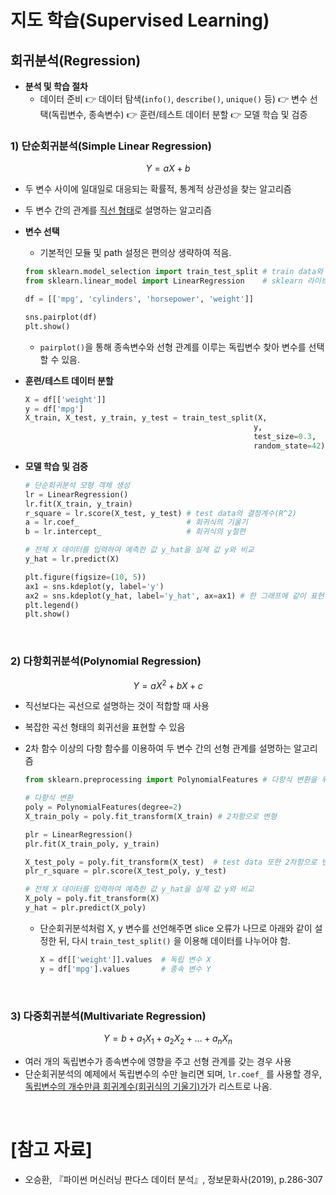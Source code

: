 # 지도 학습(Supervised Learning)

## 회귀분석(Regression)

- **분석 및 학습 절차** 
  - 데이터 준비 :point_right: 데이터 탐색(`info()`, `describe()`, `unique()` 등) :point_right: 변수 선택(독립변수, 종속변수)  :point_right: 훈련/테스트 데이터 분할 :point_right: 모델 학습 및 검증

### 1) 단순회귀분석(Simple Linear Regression)
$$
Y = aX+b
$$
- 두 변수 사이에 일대일로 대응되는 확률적, 통계적 상관성을 찾는 알고리즘

- 두 변수 간의 관계를 <u>직선 형태</u>로 설명하는 알고리즘

- **변수 선택**

  - 기본적인 모듈 및 path 설정은 편의상 생략하여 적음.

  ```python
  from sklearn.model_selection import train_test_split # train data와 test data를 쉽게 나누기 위한 모듈
  from sklearn.linear_model import LinearRegression    # sklearn 라이브러리의 선형회귀분석 모듈 
  ```

  ```PYTHON
  df = [['mpg', 'cylinders', 'horsepower', 'weight']]
  
  sns.pairplot(df)
  plt.show()
  ```

  - `pairplot()`을 통해 종속변수와 선형 관계를 이루는 독립변수 찾아 변수를 선택할 수 있음.

- **훈련/테스트 데이터 분할**

  ```python
  X = df[['weight']]
  y = df['mpg']
  X_train, X_test, y_train, y_test = train_test_split(X,
                                                     y,
                                                     test_size=0.3,
                                                     random_state=42)
  ```
  
- **모델 학습 및 검증**
  
  ```python
  # 단순회귀분석 모형 객체 생성
  lr = LinearRegression()
  lr.fit(X_train, y_train)
  r_square = lr.score(X_test, y_test) # test data의 결정계수(R^2)
  a = lr.coef_                        # 회귀식의 기울기
  b = lr.intercept_                   # 회귀식의 y절편
  
  # 전체 X 데이터를 입력하여 예측한 값 y_hat을 실제 값 y와 비교
  y_hat = lr.predict(X)
  
  plt.figure(figsize=(10, 5))
  ax1 = sns.kdeplot(y, label='y')
  ax2 = sns.kdeplot(y_hat, label='y_hat', ax=ax1) # 한 그래프에 같이 표현하기 위함
  plt.legend()
  plt.show()
  ```
  

<br>

### 2) 다항회귀분석(Polynomial Regression)

$$
Y = aX^2 + bX + c
$$

- 직선보다는 곡선으로 설명하는 것이 적합할 때 사용

- 복잡한 곡선 형태의 회귀선을 표현할 수 있음

- 2차 함수 이상의 다항 함수를 이용하여 두 변수 간의 선형 관계를 설명하는 알고리즘

  ```python
  from sklearn.preprocessing import PolynomialFeatures # 다항식 변환을 위한 모듈
  ```

  ```python
  # 다항식 변환
  poly = PolynomialFeatures(degree=2)
  X_train_poly = poly.fit_transform(X_train) # 2차항으로 변형
  
  plr = LinearRegression()
  plr.fit(X_train_poly, y_train)
  
  X_test_poly = poly.fit_transform(X_test)  # test data 또한 2차항으로 변형을 위해서 fit_transform()을 사용
  plr_r_square = plr.score(X_test_poly, y_test)
  
  # 전체 X 데이터를 입력하여 예측한 값 y_hat을 실제 값 y와 비교
  X_poly = poly.fit_transform(X)
  y_hat = plr.predict(X_poly)
  ```

  - 단순회귀분석처럼 X, y 변수를 선언해주면 slice 오류가 나므로 아래와 같이 설정한 뒤, 다시 `train_test_split()` 을 이용해 데이터를 나누어야 함.

    ```python
    X = df[['weight']].values  # 독립 변수 X
    y = df['mpg'].values       # 종속 변수 Y
    ```

<br>

### 3) 다중회귀분석(Multivariate Regression)

$$
Y = b + a_{1}X_{1}+a_{2}X_{2}+…+a_{n}X_{n}
$$

- 여러 개의 독립변수가 종속변수에 영향을 주고 선형 관계를 갖는 경우 사용
- 단순회귀분석의 예제에서 독립변수의 수만 늘리면 되며, `lr.coef_` 를 사용할 경우, <u>독립변수의 개수만큼 회귀계수(회귀식의 기울기)가</u>가 리스트로 나옴.

<br>

# [참고 자료]

- 오승환, 『파이썬 머신러닝 판다스 데이터 분석』, 정보문화사(2019), p.286-307





